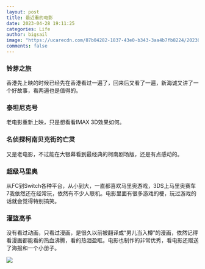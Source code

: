 ```yaml
---
layout: post
title: 最近看的电影
date: 2023-04-28 19:11:25
categories: Life
author: bigsail
image: "https://ucarecdn.com/87b04282-1837-43e0-b343-3aa4b7fb8224/20230428.webp"
comments: false
---
```

### 铃芽之旅
香港先上映的时候已经先在香港看过一遍了，回来后又看了一遍，新海诚又讲了一个好故事，看两遍也是值得的。

### 泰坦尼克号
老电影重新上映，只是想看看IMAX 3D效果如何。

### 名侦探柯南贝克街的亡灵
又是老电影，不过能在大银幕看到最经典的柯南剧场版，还是有点感动的。

### 超级马里奥
从FC到Switch各种平台，从小到大，一直都喜欢马里奥游戏，3DS上马里奥赛车7我依然还在经常玩，依然有不少人联机。电影里面有很多游戏的梗，玩过游戏的话就会觉得特别搞笑。

### 灌篮高手
没有看过动画，只看过漫画，是很久以前被翻译成“男儿当入樽”的漫画，依然记得看漫画都能看的热血沸腾，看的热泪盈眶。电影也制作的非常优秀，看电影还赠送了海报和一个小册子。

![](https://ucarecdn.com/99f3981b-17f9-4766-8527-d28e3175f63c/2901.webp)